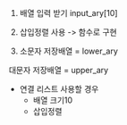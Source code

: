1) 배열 입력 받기 input_ary[10]

2) 삽입정렬 사용 -> 함수로 구현

3) 소문자 저장배열 = lower_ary

​	대문자 저장배열 = upper_ary

* 연결 리스트 사용할 경우
  * 배열 크기10
  * 삽입정렬

